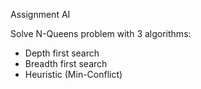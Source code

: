 Assignment AI

Solve N-Queens problem with 3 algorithms:
- Depth first search
- Breadth first search
- Heuristic (Min-Conflict)
